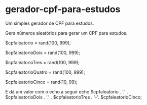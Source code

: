 # gerador-cpf-para-estudos
Um simples gerador de CPF para estudos. 

Gera números aleatórios para gerar um CPF para estudos.

$cpfaleatorio = rand(100, 999);

$cpfaleatorioDois = rand(100, 999);

$cpfaleatorioTres = rand(100, 999);

$cpfaleatorioQuatro = rand(100, 999);
	
$cpfaleatorioCinco = rand(10, 99);
  
  
  E dá um valor com o echo a seguir
  echo $cpfaleatorio . '.' . $cpfaleatorioDois . '.' . $cpfaleatorioTres . '-'. $cpfaleatorioCinco;
  
  
